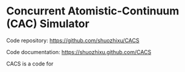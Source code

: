 # Concurrent Atomistic-Continuum (CAC) Simulator

Code repository: https://github.com/shuozhixu/CACS

Code documentation: https://shuozhixu.github.com/CACS

CACS is a code for
